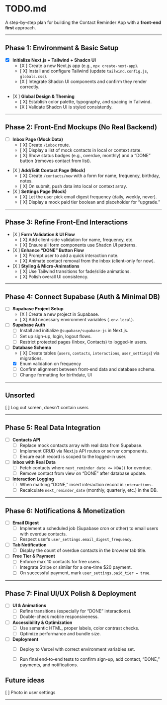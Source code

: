 # TODO.md  
A step-by-step plan for building the Contact Reminder App with a **front-end first** approach.  

---

## Phase 1: Environment & Basic Setup

- [X] **Initialize Next.js + Tailwind + Shadcn UI**  
  - [X ] Create a new Next.js app (e.g., `npx create-next-app`).  
  - [ X] Install and configure Tailwind (update `tailwind.config.js`, `globals.css`).  
  - [X ] Integrate Shadcn UI components and confirm they render correctly.  
- [X ] **Global Design & Theming**  
  - [ X] Establish color palette, typography, and spacing in Tailwind.  
  - [X ] Validate Shadcn UI is styled consistently.

---

## Phase 2: Front-End Mockups (No Real Backend)

- [ ] **Inbox Page (Mock Data)**  
  - [ X] Create `/inbox` route.  
  - [ X] Display a list of mock contacts in local or context state.  
  - [ X] Show status badges (e.g., overdue, monthly) and a “DONE” button (removes contact from list).
- [X ] **Add/Edit Contact Page (Mock)**  
  - [ X] Create `/contacts/new` with a form for name, frequency, birthday, notes.  
  - [ X] On submit, push data into local or context array.  
- [X ] **Settings Page (Mock)**  
  - [ X] Let the user pick email digest frequency (daily, weekly, never).  
  - [ X] Display a mock paid tier boolean and placeholder for “upgrade.”

---

## Phase 3: Refine Front-End Interactions

- [X ] **Form Validation & UI Flow**  
  - [ X] Add client-side validation for name, frequency, etc.  
  - [ X] Ensure all form components use Shadcn UI patterns.
- [X ] **Enhance “DONE” Button Flow**  
  - [ X] Prompt user to add a quick interaction note.  
  - [ X] Animate contact removal from the inbox (client-only for now).  
- [X ] **Styling & Micro-Animations**  
  - [ X] Use Tailwind transitions for fade/slide animations.  
  - [ X] Polish overall UI consistency.

---

## Phase 4: Connect Supabase (Auth & Minimal DB)

- [ ] **Supabase Project Setup**  
  - [X ] Create a new project in Supabase.  
  - [ X] Add necessary environment variables (`.env.local`).
- [ ] **Supabase Auth**  
  - [ ] Install and initialize `@supabase/supabase-js` in Next.js.  
  - [ ] Set up sign-up, login, logout flows.  
  - [ ] Restrict protected pages (Inbox, Contacts) to logged-in users.
- [ ] **Database Schema**  
  - [ X] Create tables (`users`, `contacts`, `interactions`, `user_settings`) via migrations.  
  - [X] Enum validation on frequency
  - [ ] Confirm alignment between front-end data and database schema.
  - [ ] Change formatting for birthdate, UI

---
## Unsorted

[ ] Log out screen, doesn't contain users

---

## Phase 5: Real Data Integration

- [ ] **Contacts API**  
  - [ ] Replace mock contacts array with real data from Supabase.  
  - [ ] Implement CRUD via Next.js API routes or server components.  
  - [ ] Ensure each record is scoped to the logged-in user.
- [ ] **Inbox with Real Data**  
  - [ ] Fetch contacts where `next_reminder_date <= NOW()` for overdue.  
  - [ ] Remove contact from view on “DONE” after database update.
- [ ] **Interaction Logging**  
  - [ ] When marking “DONE,” insert interaction record in `interactions`.  
  - [ ] Recalculate `next_reminder_date` (monthly, quarterly, etc.) in the DB.

---

## Phase 6: Notifications & Monetization

- [ ] **Email Digest**  
  - [ ] Implement a scheduled job (Supabase cron or other) to email users with overdue contacts.  
  - [ ] Respect user’s `user_settings.email_digest_frequency`.
- [ ] **Tab Notification**  
  - [ ] Display the count of overdue contacts in the browser tab title.  
- [ ] **Free Tier & Payment**  
  - [ ] Enforce max 10 contacts for free users.  
  - [ ] Integrate Stripe or similar for a one-time $20 payment.  
  - [ ] On successful payment, mark `user_settings.paid_tier = true`.

---

## Phase 7: Final UI/UX Polish & Deployment

- [ ] **UI & Animations**  
  - [ ] Refine transitions (especially for “DONE” interactions).  
  - [ ] Double-check mobile responsiveness.  
- [ ] **Accessibility & Optimization**  
  - [ ] Use semantic HTML, proper labels, color contrast checks.  
  - [ ] Optimize performance and bundle size.  
- [ ] **Deployment**  
  - [ ] Deploy to Vercel with correct environment variables set.  
  - [ ] Run final end-to-end tests to confirm sign-up, add contact, “DONE,” payments, and notifications.


## Future ideas
[ ] Photo in user settings

---